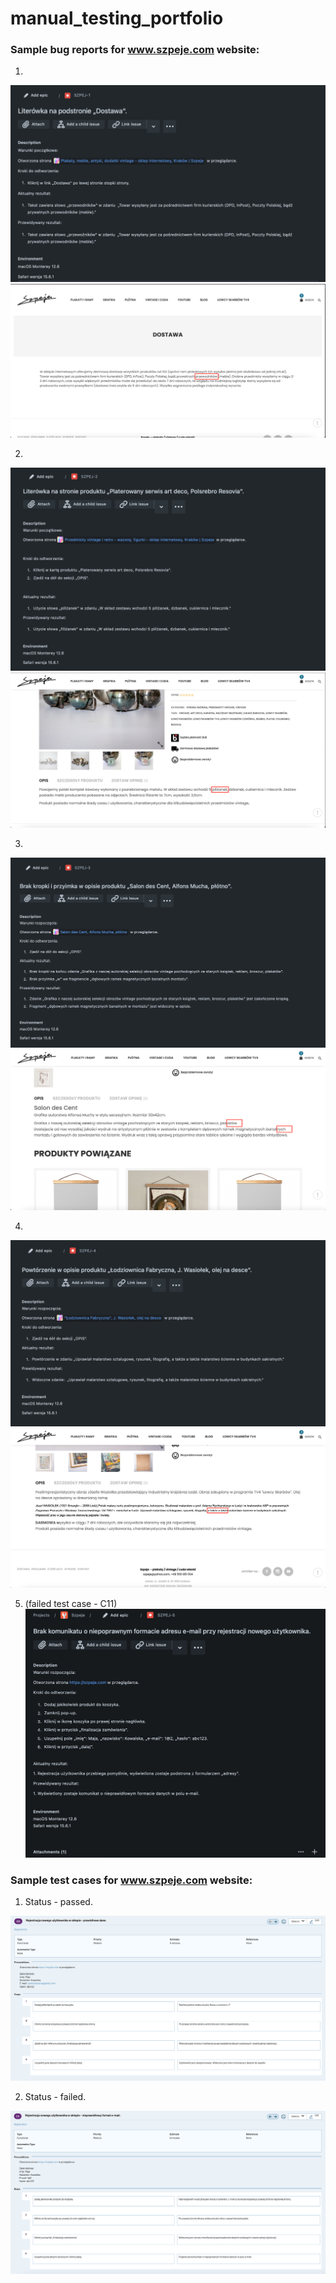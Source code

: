 # manual_testing_portfolio



### Sample bug reports for www.szpeje.com website:


1. 
![First bug](SZPEJ-1.png)
![SZPEJ-1 attachment.png](https://github.com/spookTacularLDN43/manual_testing_portfolio/blob/7f72485c2db2650dafb76643b1040232daf79cf5/SZPEJ-1%20attachment.png)


2.
![Second bug](https://github.com/spookTacularLDN43/manual_testing_portfolio/blob/17b76b00b4640efb1dc9e8cf29796f1cc534fce4/SZPEJ-2.png)
![SZPEJ-2 attachment.png](https://github.com/spookTacularLDN43/manual_testing_portfolio/blob/7f72485c2db2650dafb76643b1040232daf79cf5/SZPEJ-2%20attachment.png)


3.
![Third bug](https://github.com/spookTacularLDN43/manual_testing_portfolio/blob/814c219079c066fc76c9c64c14ea1a7668b382e9/SZPEJ-3.png)
![SZPEJ-3 attachment.png](https://github.com/spookTacularLDN43/manual_testing_portfolio/blob/b6adda0b70cd6c800642b4520b201cefdcce1cf5/SZPEJ-3%20attachment.png)


4.
![Fourth bug](https://github.com/spookTacularLDN43/manual_testing_portfolio/blob/813581160dd2ae5bac0b215304e516e628283055/SZPEJ-4.png)
![SZPEJ-4 attachment.png](https://github.com/spookTacularLDN43/manual_testing_portfolio/blob/04ffec49a2db2c236b4beefa8200149d9059f4ff/SZPEJ-4%20attachment.png)

5. (failed test case - C11)
![Fifth bug](https://github.com/spookTacularLDN43/manual_testing_portfolio/blob/75198f6bb628045fccaaf4be1497ae0da8b089bc/SZPEJ-5%20(test%20case%20C11%20related).png)



### Sample test cases for www.szpeje.com website:

1. Status - passed.

![First registration test case](https://github.com/spookTacularLDN43/manual_testing_portfolio/blob/965831c9621a0b410350833c49a07a7e16f8cdb8/Registration%20test%20case%20C10.png)

2. Status - failed. 

![Second registration test case](https://github.com/spookTacularLDN43/manual_testing_portfolio/blob/26ef03c2146ea3bbb8a7da2a88cc71869ae2e68b/Registration%20test%20case%20C11%20%23.png)



